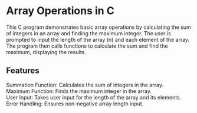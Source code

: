 # Array Operations in C
This C program demonstrates basic array operations by calculating the sum of integers in an array and finding the maximum integer. The user is prompted to input the length of the array (n) and each element of the array. The program then calls functions to calculate the sum and find the maximum, displaying the results.

## Features
 Summation Function: Calculates the sum of integers in the array. <br>
Maximum Function: Finds the maximum integer in the array. <br>
User Input: Takes user input for the length of the array and its elements. <br>
Error Handling: Ensures non-negative array length input. <br>
